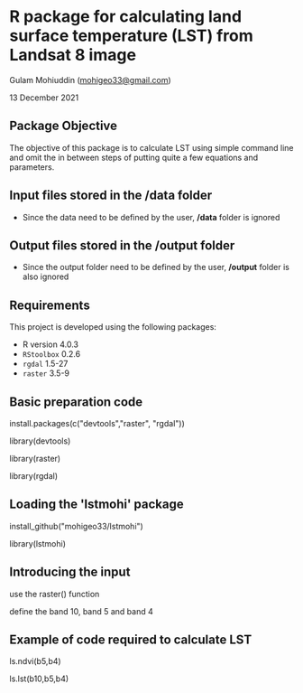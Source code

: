 # R package for calculating land surface temperature (LST) from Landsat 8 image

Gulam Mohiuddin (mohigeo33@gmail.com)

13 December 2021

## Package Objective
The objective of this package is to calculate LST using simple command line and omit the in between steps of putting quite a few equations and parameters.

## Input files stored in the /data folder
* Since the data need to be defined by the user, **/data** folder is ignored

## Output files stored in the /output folder
* Since the output folder need to be defined by the user, **/output** folder is also ignored

## Requirements
This project is developed using the following packages:
* R version 4.0.3
* `RStoolbox` 0.2.6
* `rgdal` 1.5-27
* `raster` 3.5-9

## Basic preparation code

install.packages(c("devtools","raster", "rgdal"))

library(devtools)

library(raster)

library(rgdal)

## Loading the 'lstmohi' package
install_github("mohigeo33/lstmohi")

library(lstmohi)

## Introducing the input
use the raster() function

define the band 10, band 5 and band 4 

## Example of code required to calculate LST
ls.ndvi(b5,b4)

ls.lst(b10,b5,b4)
